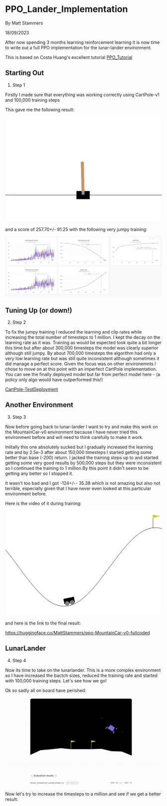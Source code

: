 # PPO_Lander_Implementation

By Matt Stammers

18/09/2023

After now spending 3 months learning reinforcement learning it is now time to write out a full PPO implementation for the lunar-lander environment. 

This is based on Costa Huang's excellent tutorial [PPO_Tutorial](https://www.youtube.com/watch?v=MEt6rrxH8W4)

## Starting Out
1. Step 1

Firstly I made sure that everything was working correctly using CartPole-v1 and 100,000 training steps

This gave me the following result:

![CartPole](https://github.com/MattStammers/PPO_Lander_Implementation/blob/main/video/CartPole-v1-run1.gif)

and a score of 257.70+/- 91.25 with the following very jumpy training:

![Training](https://github.com/MattStammers/PPO_Lander_Implementation/blob/main/images/CartPole-v1.JPG)

## Tuning Up (or down!)
2. Step 2

To fix the jumpy training I reduced the learning and clip rates while increasing the total number of timesteps to 1 million. I kept the decay on the learning rate as it was. Training as would be expected took quite a bit longer this time but after about 300,000 timesteps the model was clearly superior although still jumpy. By about 700,000 timesteps the algorithm had only a very low learning rate but was still quite inconsistent although sometimes it did manage a perfect score. Given the focus was on other environemnts I chose to move on at this point with an imperfect CartPole implementation. You can see the finally deployed model but far from perfect model here - (a policy only algo would have outperformed this!)

[CartPole-TestDeployment](huggingface.co/MattStammers/ppo-Cartpole-v1-fullcoded)

## Another Environment
3. Step 3

Now before going back to lunar-lander I want to try and make this work on the MountainCar-v0 environment because I have never tried this environment before and will need to think carefully to make it work.

Iniitally this one absolutely sucked but I gradually increased the learning rate and by 2.5e-3 after about 150,000 timesteps I started getting some better than base (-200) return. I jacked the training steps up to and started getting some very good results by 500,000 steps but they were inconsistent so I continued the training to 1 million.By this point it didn't seem to be getting any better so I stopped it.

It wasn't too bad and I got -124+/-- 35.38 which is not amazing but also not terrible, especially given that I have never even looked at this particular environment before.

Here is the video of it during training:

![MountainCar](https://github.com/MattStammers/PPO_Lander_Implementation/blob/main/video/MountainCar-v0.gif)

and here is the link to the final result:

https://huggingface.co/MattStammers/ppo-MountainCar-v0-fullcoded 

## LunarLander
4. Step 4

Now its time to take on the lunarlander. This is a more complex environment so I have increased the bactch sizes, reduced the training rate and started with 100,000 training steps. Let's see how we go!

Ok so sadly all on board have perished:

![LunarLanderv1](https://github.com/MattStammers/PPO_Lander_Implementation/blob/main/video/LunarLander-v1.gif)

Now let's try to increase the timesteps to a million and see if we get a better result:
